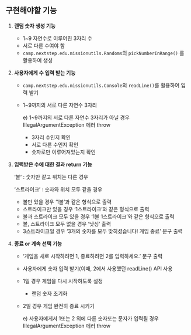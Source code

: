 ## 구현해야할 기능

1. **랜덤 숫자 생성 기능**
   - 1~9 자연수로 이루어진 3자리 수
   - 서로 다른 수여야 함
   - `camp.nextstep.edu.missionutils.Randoms`의 `pickNumberInRange()` 를 활용하여 생성


2. **사용자에게 수 입력 받는 기능**
   - `camp.nextstep.edu.missionutils.Console`의 `readLine()`를 활용하여 입력 받기
   - 1~9까지의 서로 다른 자연수 3자리
   
     e) 1~9까지의 서로 다른 자연수 3자리가 아닐 경우 IllegalArgumentException 에러 throw

     - 3자리 수인지 확인
     - 서로 다른 수인지 확인
     - 숫자로만 이루어져있는지 확인


3. **입력받은 수에 대한 결과 return 기능**

   ‘볼‘ : 숫자만 같고 위치는 다른 경우

   ‘스트라이크’ : 숫자와 위치 모두 같을 경우
    
     - 볼만 있을 경우 ‘1볼’과 같은 형식으로 출력
     - 스트라이크만 있을 경우 ‘1스트라이크’와 같은 형식으로 출력
     - 볼과 스트라이크 모두 있을 경우 ‘1볼 1스트라이크’와 같은 형식으로 출력
     - 볼, 스트라이크 모두 없을 경우 ‘낫싱’ 출력
     - 3스트라이크일 경우 ‘3개의 숫자를 모두 맞히셨습니다! 게임 종료’ 문구 출력


4. **종료 or 계속 선택 기능**
   - ‘게임을 새로 시작하려면 1, 종료하려면 2를 입력하세요.’ 문구 출력
   - 사용자에게 숫자 입력 받기(이때, 2에서 사용했던 readLine() API 사용
   - 1일 경우 게임을 다시 시작하도록 설정
      - 랜덤 숫자 초기화
   - 2일 경우 게임 완전히 종료 시키기
   
     e) 사용자에게서 1또는 2 외에 다른 숫자또는 문자가 입력될 경우 IllegalArgumentException 에러 throw